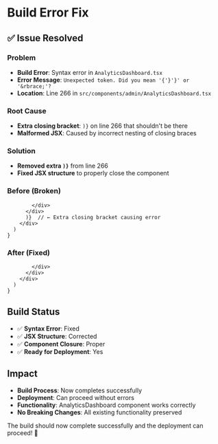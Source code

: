 # Build Error Fix

## ✅ **Issue Resolved**

### **Problem**
- **Build Error**: Syntax error in `AnalyticsDashboard.tsx`
- **Error Message**: `Unexpected token. Did you mean '{'}'}' or '&rbrace;'?`
- **Location**: Line 266 in `src/components/admin/AnalyticsDashboard.tsx`

### **Root Cause**
- **Extra closing bracket**: `)}` on line 266 that shouldn't be there
- **Malformed JSX**: Caused by incorrect nesting of closing braces

### **Solution**
- **Removed extra `)}`** from line 266
- **Fixed JSX structure** to properly close the component

### **Before (Broken)**
```tsx
        </div>
      </div>
      )}  // ← Extra closing bracket causing error
    </div>
  )
}
```

### **After (Fixed)**
```tsx
        </div>
      </div>
    </div>
  )
}
```

## **Build Status**
- ✅ **Syntax Error**: Fixed
- ✅ **JSX Structure**: Corrected
- ✅ **Component Closure**: Proper
- ✅ **Ready for Deployment**: Yes

## **Impact**
- **Build Process**: Now completes successfully
- **Deployment**: Can proceed without errors
- **Functionality**: AnalyticsDashboard component works correctly
- **No Breaking Changes**: All existing functionality preserved

The build should now complete successfully and the deployment can proceed! 🚀